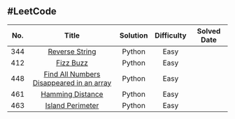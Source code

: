 #LeetCode
---
| No.  | Title | Solution | Difficulty | Solved Date|
|:----:|:-----:|:--------:|:----------:|:----------:|
|344|[Reverse String][344]|Python|Easy|
|412|[Fizz Buzz][412]|Python|Easy|
|448|[Find All Numbers Disappeared in an array][448]|Python|Easy|
|461|[Hamming Distance][461]|Python|Easy|
|463|[Island Perimeter][463]|Python|Easy|



[344]:<https://leetcode.com/problems/reverse-string/> "Reverse String"
[412]:<https://leetcode.com/problems/fizz-buzz/> "Fizz Buzz"
[448]:<https://leetcode.com/problems/find-all-numbers-disappeared-in-an-array/> "Find All Numbers Disappeared in an Array"
[461]:<https://leetcode.com/problems/hamming-distance> "Hamming Distance"
[463]:<https://leetcode.com/problems/island-perimeter/> "Island Perimeter"
